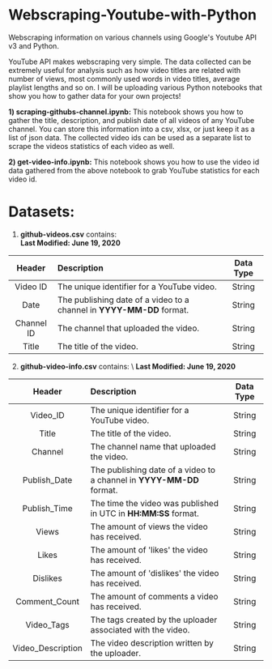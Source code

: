 # Webscraping-Youtube-with-Python

Webscraping information on various channels using Google's Youtube API v3 and Python.

YouTube API makes webscraping very simple. The data collected can be extremely useful for analysis such as how video titles are related with number of views, most commonly used words in video titles, average playlist lengths and so on. 
I will be uploading various Python notebooks that show you how to gather data for your own projects!

**1) scraping-githubs-channel.ipynb:** This notebook shows you how to gather the title, description, and publish date of all videos of any YouTube channel. You can store this information into a csv, xlsx, or just keep it as a list of json data. The collected video ids can be used as a separate list to scrape the videos statistics of each video as well.

**2) get-video-info.ipynb:** This notebook shows you how to use the video id data gathered from the above notebook to grab YouTube statistics for each video id.

# Datasets: 

1. **github-videos.csv** contains: \
**Last Modified: June 19, 2020** 

| **Header**     | **Description** | **Data Type**     |
| :----:       |    :----   |         :----: |
| Video ID | The unique identifier for a YouTube video.| String |
| Date     | The publishing date of a video to a channel in **YYYY-MM-DD** format.   | String   |
| Channel ID  | The channel that uploaded the video.       | String      |
| Title   | The title of the video.        | String      |

2. **github-video-info.csv** contains: \ 
**Last Modified: June 19, 2020**

| **Header**     | **Description** | **Data Type**     |
| :----:       |    :----   |         :----: |
| Video_ID | The unique identifier for a YouTube video.| String |
| Title | The title of the video.        | String      |
| Channel | The channel name that uploaded the video. | String      |
| Publish_Date | The publishing date of a video to a channel in **YYYY-MM-DD** format.   | String   |
| Publish_Time | The time the video was published in UTC in **HH:MM:SS** format.    | String   |
| Views | The amount of views the video has received. | String   |
| Likes |The amount of 'likes' the video has received. | String   |
| Dislikes |The amount of 'dislikes' the video has received. | String   |
| Comment_Count |The amount of comments a video has received. | String   |
| Video_Tags | The tags created by the uploader associated with the video. | String   |
| Video_Description | The video description written by the uploader. | String   |
